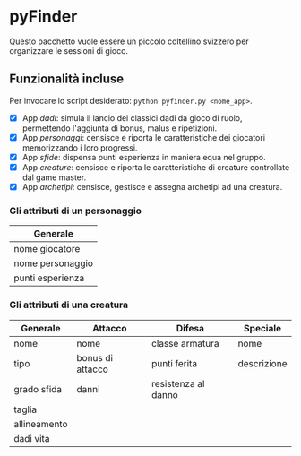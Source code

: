 pyFinder
========

Questo pacchetto vuole essere un piccolo coltellino svizzero per organizzare le sessioni di gioco. 

## Funzionalità incluse

Per invocare lo script desiderato: ```python pyfinder.py <nome_app>```.
- [x] App *dadi*: simula il lancio dei classici dadi da gioco di ruolo, permettendo l'aggiunta di bonus, malus e ripetizioni. 
- [x] App *personaggi*: censisce e riporta le caratteristiche dei giocatori memorizzando i loro progressi.
- [x] App *sfide*: dispensa punti esperienza in maniera equa nel gruppo.
- [x] App *creature*: censisce e riporta le caratteristiche di creature controllate dal game master. 
- [x] App *archetipi*: censisce, gestisce e assegna archetipi ad una creatura.

### Gli attributi di un personaggio

| Generale            |
| ------------------  |
| nome giocatore      |
| nome personaggio    |
| punti esperienza    |


### Gli attributi di una creatura

| Generale | Attacco | Difesa | Speciale | 
| -------- | ------- | ------ | -------- |
| nome | nome | classe armatura | nome |
| tipo | bonus di attacco | punti ferita | descrizione |
| grado sfida | danni | resistenza al danno |
| taglia | 
| allineamento |
| dadi vita |
